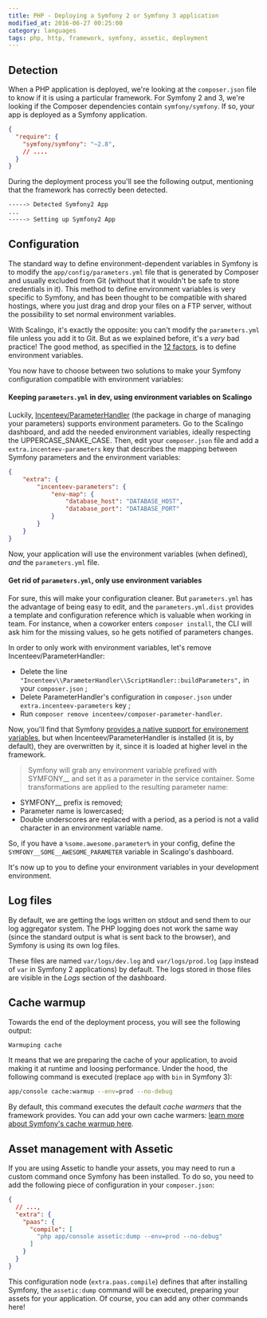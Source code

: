 ```yaml
---
title: PHP - Deploying a Symfony 2 or Symfony 3 application
modified_at: 2016-06-27 00:25:00
category: languages
tags: php, http, framework, symfony, assetic, deployment
---
```


## Detection

When a PHP application is deployed, we're looking at the `composer.json` file
to know if it is using a particular framework. For Symfony 2 and 3, we're
looking if the Composer dependencies contain `symfony/symfony`. If so, your app
is deployed as a Symfony application.

```json
{
  "require": {
    "symfony/symfony": "~2.8",
    // ....
  }
}
```

During the deployment process you'll see the following output, mentioning that
the framework has correctly been detected.

```bash
-----> Detected Symfony2 App
...
-----> Setting up Symfony2 App
```

## Configuration

The standard way to define environment-dependent variables in Symfony is to
modify the `app/config/parameters.yml` file that is generated by Composer and
usually excluded from Git (without that it wouldn't be safe to store
credentials in it). This method to define environment variables is very
specific to Symfony, and has been thought to be compatible with shared
hostings, where you just drag and drop your files on a FTP server, without the
possibility to set normal environment variables.

With Scalingo, it's exactly the opposite: you can't modify the `parameters.yml`
file unless you add it to Git. But as we explained before, it's a _very_ bad
practice! The good method, as specified in the [12
factors](http://12factor.net), is to define environment variables.

You now have to choose between two solutions to make your Symfony configuration
compatible with environment variables:

#### Keeping `parameters.yml` in dev, using environment variables on Scalingo

Luckily,
[Incenteev/ParameterHandler](https://github.com/Incenteev/ParameterHandler)
(the package in charge of managing your parameters) supports environment
parameters. Go to the Scalingo dashboard, and add the needed environment
variables, ideally respecting the UPPERCASE_SNAKE_CASE. Then, edit your
`composer.json` file and add a `extra.incenteev-parameters` key that describes
the mapping between Symfony parameters and the environment variables:

```json
{
    "extra": {
        "incenteev-parameters": {
            "env-map": {
                "database_host": "DATABASE_HOST",
                "database_port": "DATABASE_PORT"
            }
        }
    }
}
```

Now, your application will use the environment variables (when defined), *and*
the `parameters.yml` file.

#### Get rid of `parameters.yml`, only use environment variables

For sure, this will make your configuration cleaner. But `parameters.yml` has
the advantage of being easy to edit, and the `parameters.yml.dist` provides a
template and configuration reference which is valuable when working in team.
For instance, when a coworker enters `composer install`, the CLI will ask him
for the missing values, so he gets notified of parameters changes.

In order to only work with environment variables, let's remove
Incenteev/ParameterHandler:

 - Delete the line `"Incenteev\\ParameterHandler\\ScriptHandler::buildParameters",` in your `composer.json` ;
 - Delete ParameterHandler's configuration in `composer.json` under `extra.incenteev-parameters` key ;
 - Run `composer remove incenteev/composer-parameter-handler`.

Now, you'll find that Symfony [provides a native support for environement
variables](https://symfony.com/doc/current/cookbook/configuration/external_parameters.html),
but when Incenteev/ParameterHandler is installed (it is, by default), they are
overwritten by it, since it is loaded at higher level in the framework.

> Symfony will grab any environment variable prefixed with SYMFONY__ and set it
  as a parameter in the service container. Some transformations are applied to
  the resulting parameter name:
  - SYMFONY__ prefix is removed;
  - Parameter name is lowercased;
  - Double underscores are replaced with a period, as a period is not a valid
    character in an environment variable name.

So, if you have a `%some.awesome.parameter%` in your config, define the
`SYMFONY__SOME__AWESOME_PARAMETER` variable in Scalingo's dashboard.

It's now up to you to define your environment variables in your development environment.

## Log files

By default, we are getting the logs written on stdout and send them to our log
aggregator system. The PHP logging does not work the same way (since the
standard output is what is sent back to the browser), and Symfony is using its
own log files.

These files are named `var/logs/dev.log` and `var/logs/prod.log` (`app` instead
of `var` in Symfony 2 applications) by default. The logs stored in those files
are visible in the _Logs_ section of the dashboard.

## Cache warmup

Towards the end of the deployment process, you will see the following output:

```bash
Warmuping cache
```

It means that we are preparing the cache of your application, to avoid making
it at runtime and loosing performance. Under the hood, the following command is
executed (replace `app` with `bin` in Symfony 3):

```bash
app/console cache:warmup --env=prod --no-debug
```

By default, this command executes the default _cache warmers_ that the
framework provides. You can add your own cache warmers: [learn more about
Symfony's cache warmup
here](http://blog.whiteoctober.co.uk/2014/02/25/symfony2-cache-warmup-explained/).

## Asset management with Assetic

If you are using Assetic to handle your assets, you may need to run a custom
command once Symfony has been installed. To do so, you need to add the
following piece of configuration in your `composer.json`:

```json
{
  // ...,
  "extra": {
    "paas": {
      "compile": [
        "php app/console assetic:dump --env=prod --no-debug"
      ]
    }
  }
}
```

This configuration node (`extra.paas.compile`) defines that after installing
Symfony, the `assetic:dump` command will be executed, preparing your assets for
your application. Of course, you can add any other commands here!
